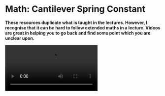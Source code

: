 # Math: Cantilever Spring Constant

<link rel="stylesheet" type="text/css" href="../customstyle.css">

**These resources duplicate what is taught in the lectures. However, I recognise that it can be hard to follow extended maths in a lecture. Videos are great in helping you to go back and find some point which you are unclear upon.**

<video width="flex-center video-container" controls>
  <source src="https://www.nottingham.ac.uk/~ppzmis/phys3009/videos/M9.mp4" type="video/mp4">
  Your browser does not support the video tag.
</video>

